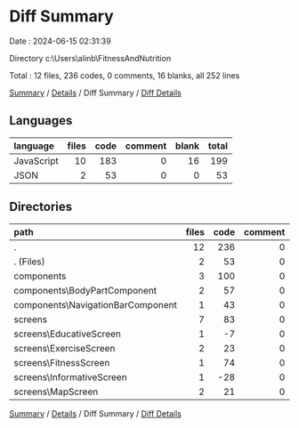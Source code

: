 # Diff Summary

Date : 2024-06-15 02:31:39

Directory c:\\Users\\alinb\\FitnessAndNutrition

Total : 12 files,  236 codes, 0 comments, 16 blanks, all 252 lines

[Summary](results.md) / [Details](details.md) / Diff Summary / [Diff Details](diff-details.md)

## Languages
| language | files | code | comment | blank | total |
| :--- | ---: | ---: | ---: | ---: | ---: |
| JavaScript | 10 | 183 | 0 | 16 | 199 |
| JSON | 2 | 53 | 0 | 0 | 53 |

## Directories
| path | files | code | comment | blank | total |
| :--- | ---: | ---: | ---: | ---: | ---: |
| . | 12 | 236 | 0 | 16 | 252 |
| . (Files) | 2 | 53 | 0 | 0 | 53 |
| components | 3 | 100 | 0 | 10 | 110 |
| components\\BodyPartComponent | 2 | 57 | 0 | 8 | 65 |
| components\\NavigationBarComponent | 1 | 43 | 0 | 2 | 45 |
| screens | 7 | 83 | 0 | 6 | 89 |
| screens\\EducativeScreen | 1 | -7 | 0 | -2 | -9 |
| screens\\ExerciseScreen | 2 | 23 | 0 | 4 | 27 |
| screens\\FitnessScreen | 1 | 74 | 0 | 2 | 76 |
| screens\\InformativeScreen | 1 | -28 | 0 | -2 | -30 |
| screens\\MapScreen | 2 | 21 | 0 | 4 | 25 |

[Summary](results.md) / [Details](details.md) / Diff Summary / [Diff Details](diff-details.md)